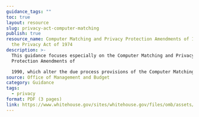 ```yaml
---
guidance_tags: ""
toc: true
layout: resource
slug: privacy-act-computer-matching
publish: true
resource_name: Computer Matching and Privacy Protection Amendments of 1990 and
  the Privacy Act of 1974
description: >-
  This guidance focuses especially on the Computer Matching and Privacy
  Protection Amendments of

  1990, which alter the due process provisions of the Computer Matching and Privacy Protection Act of 1988. The guidance also addresses another issue suggested by agencies in reporting to OMB their activities in implementing the Computer Matching and Privacy Protection Act. Dated April 23, 1991.
source: Office of Management and Budget
category: Guidance
tags:
  - privacy
format: PDF (3 pages)
link: https://www.whitehouse.gov/sites/whitehouse.gov/files/omb/assets/OMB/inforeg/computer_amendments1991.pdf
---
```

